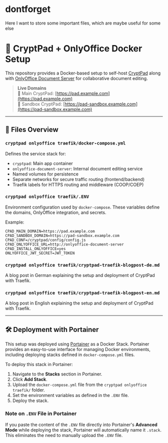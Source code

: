 # dontforget
Here I want to store some important files, which are maybe useful for some else

# 🚀 CryptPad + OnlyOffice Docker Setup

This repository provides a Docker-based setup to self-host [CryptPad](https://cryptpad.org) along with [OnlyOffice Document Server](https://www.onlyoffice.com) for collaborative document editing.

> **Live Domains**  
> 📄 Main CryptPad: [https://pad.example.com](https://pad.example.com)  
> 🧪 Sandbox CryptPad: [https://pad-sandbox.example.com](https://pad-sandbox.example.com)

---

## 📁 Files Overview

### `cryptpad onlyoffice traefik/docker-compose.yml`
Defines the service stack for:
- `cryptpad`: Main app container
- `onlyoffice-document-server`: Internal document editing service
- Named volumes for persistence
- Separate networks for secure traffic routing (frontend/backend)
- Traefik labels for HTTPS routing and middleware (COOP/COEP)

### `cryptpad onlyoffice traefik/.ENV`
Environment configuration used by `docker-compose`. These variables define the domains, OnlyOffice integration, and secrets.

Example:
```env
CPAD_MAIN_DOMAIN=https://pad.example.com
CPAD_SANDBOX_DOMAIN=https://pad-sandbox.example.com
CPAD_CONF=/cryptpad/config/config.js
CPAD_ONLYOFFICE_URL=http://onlyoffice-document-server
CPAD_INSTALL_ONLYOFFICE=yes
ONLYOFFICE_JWT_SECRET=JWT_TOKEN
```

### `cryptpad onlyoffice traefik/cryptpad-traefik-blogpost-de.md`
A blog post in German explaining the setup and deployment of CryptPad with Traefik.

### `cryptpad onlyoffice traefik/cryptpad-traefik-blogpost-en.md`
A blog post in English explaining the setup and deployment of CryptPad with Traefik.

---

## 🛠 Deployment with Portainer

This setup was deployed using [Portainer](https://www.portainer.io/) as a Docker Stack. Portainer provides an easy-to-use interface for managing Docker environments, including deploying stacks defined in `docker-compose.yml` files.

To deploy this stack in Portainer:
1. Navigate to the **Stacks** section in Portainer.
2. Click **Add Stack**.
3. Upload the `docker-compose.yml` file from the `cryptpad onlyoffice traefik/` folder.
4. Set the environment variables as defined in the `.ENV` file.
5. Deploy the stack.

### Note on `.ENV` File in Portainer
If you paste the content of the `.ENV` file directly into Portainer's **Advanced Mode** while deploying the stack, Portainer will automatically name it `.stack`. This eliminates the need to manually upload the `.ENV` file.
